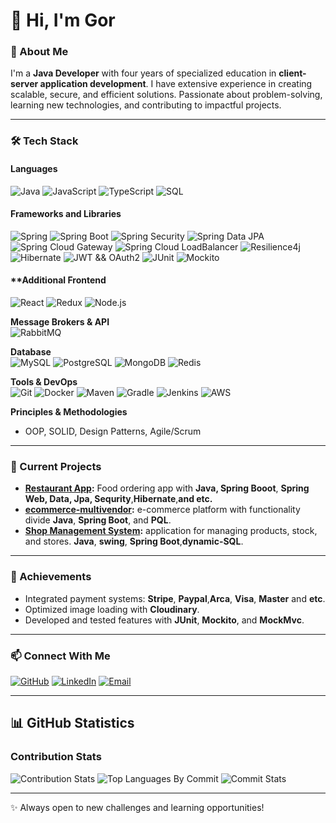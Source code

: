 # 👋 Hi, I'm Gor

### 🚀 About Me
I'm a **Java Developer** with four years of specialized education in **client-server application development**. I have extensive experience in creating scalable, secure, and efficient solutions. Passionate about problem-solving, learning new technologies, and contributing to impactful projects.

---

### 🛠️ Tech Stack

#### **Languages**
![Java](https://img.shields.io/badge/Java-007396?style=for-the-badge&logo=java&logoColor=white)
![JavaScript](https://img.shields.io/badge/JavaScript-F7DF1E?style=for-the-badge&logo=javascript&logoColor=black)
![TypeScript](https://img.shields.io/badge/TypeScript-007ACC?style=for-the-badge&logo=typescript&logoColor=white)
![SQL](https://img.shields.io/badge/SQL-003B57?style=for-the-badge&logo=database&logoColor=white)

#### **Frameworks and Libraries**  
![Spring](https://img.shields.io/badge/Spring-6DB33F?style=for-the-badge&logo=spring&logoColor=white)
![Spring Boot](https://img.shields.io/badge/Spring_Boot-6DB33F?style=for-the-badge&logo=spring-boot&logoColor=white)
![Spring Security](https://img.shields.io/badge/Spring_Security-6DB33F?style=for-the-badge&logo=spring-security&logoColor=white)
![Spring Data JPA](https://img.shields.io/badge/Spring_Data_JPA-6DB33F?style=for-the-badge&logo=spring&logoColor=white)
![Spring Cloud Gateway](https://img.shields.io/badge/Spring_Cloud_Gateway-6DB33F?style=for-the-badge&logo=spring&logoColor=white)
![Spring Cloud LoadBalancer](https://img.shields.io/badge/Spring_Cloud_LoadBalancer-6DB33F?style=for-the-badge&logo=spring&logoColor=white)
![Resilience4j](https://img.shields.io/badge/Resilience4j-6DB33F?style=for-the-badge&logo=spring&logoColor=white)
![Hibernate](https://img.shields.io/badge/Hibernate-59666C?style=for-the-badge&logo=hibernate&logoColor=white)
![JWT && OAuth2](https://img.shields.io/badge/JWT-000000?style=for-the-badge&logo=json-web-tokens&logoColor=white)
![JUnit](https://img.shields.io/badge/JUnit-25A162?style=for-the-badge&logo=junit5&logoColor=white)
![Mockito](https://img.shields.io/badge/Mockito-25A162?style=for-the-badge)


#### **Additional Frontend
![React](https://img.shields.io/badge/React-20232A?style=for-the-badge&logo=react&logoColor=61DAFB)
![Redux](https://img.shields.io/badge/Redux-764ABC?style=for-the-badge&logo=redux&logoColor=white)
![Node.js](https://img.shields.io/badge/Node.js-339933?style=for-the-badge&logo=node.js&logoColor=white)


**Message Brokers & API**  
![RabbitMQ](https://img.shields.io/badge/RabbitMQ-FF6600?style=for-the-badge&logo=rabbitmq&logoColor=white)


**Database**  
![MySQL](https://img.shields.io/badge/MySQL-4479A1?style=for-the-badge&logo=mysql&logoColor=white)
![PostgreSQL](https://img.shields.io/badge/PostgreSQL-336791?style=for-the-badge&logo=postgresql&logoColor=white)
![MongoDB](https://img.shields.io/badge/MongoDB-47A248?style=for-the-badge&logo=mongodb&logoColor=white)
![Redis](https://img.shields.io/badge/Redis-DC382D?style=for-the-badge&logo=redis&logoColor=white)


**Tools & DevOps**  
![Git](https://img.shields.io/badge/Git-F05032?style=for-the-badge&logo=git&logoColor=white)
![Docker](https://img.shields.io/badge/Docker-2496ED?style=for-the-badge&logo=docker&logoColor=white)
![Maven](https://img.shields.io/badge/Maven-C71A36?style=for-the-badge&logo=apache-maven&logoColor=white)
![Gradle](https://img.shields.io/badge/Gradle-02303A?style=for-the-badge&logo=gradle&logoColor=white)
![Jenkins](https://img.shields.io/badge/Jenkins-D24939?style=for-the-badge&logo=jenkins&logoColor=white)
![AWS](https://img.shields.io/badge/AWS-FF9900?style=for-the-badge&logo=amazon-aws&logoColor=white)

**Principles & Methodologies**  
- OOP, SOLID, Design Patterns, Agile/Scrum

---

### 💼 Current Projects
- **[Restaurant App](https://restaurant-frontend-9jwn.onrender.com/):** Food ordering app with **Java, Spring Booot**, **Spring Web, Data, Jpa, Sequrity**,**Hibernate**,**and etc.**
- **[ecommerce-multivendor](https://ecommerce-multivendor-frontend-ijkm.onrender.com):** e-commerce platform with functionality divide **Java**, **Spring Boot**, and **PQL**.
- **[Shop Management System](https://github.com/mypy125/shop-desktop):** application for managing products, stock, and stores.  **Java**, **swing**, **Spring Boot**,**dynamic-SQL**.

---

### 🌟 Achievements
- Integrated payment systems: **Stripe**, **Paypal**,**Arca**, **Visa**, **Master** and **etc**.
- Optimized image loading with **Cloudinary**.
- Developed and tested features with **JUnit**, **Mockito**, and **MockMvc**.

---

### 📫 Connect With Me
[![GitHub](https://img.shields.io/badge/GitHub-mypy125-181717?style=for-the-badge&logo=github)](https://github.com/mypy125)
[![LinkedIn](https://img.shields.io/badge/LinkedIn-Gor%20Mkhitaryan-0077B5?style=for-the-badge&logo=linkedin&logoColor=white)](https://www.linkedin.com/in/gor-mk/)
[![Email](https://img.shields.io/badge/Email-gor1990.mkhitatryan@gmail.com-D14836?style=for-the-badge&logo=gmail&logoColor=white)](mailto:gor1990.mkhitatryan@gmail.com)

---

## 📊 GitHub Statistics

### Contribution Stats
![Contribution Stats](http://github-profile-summary-cards.vercel.app/api/cards/profile-details?username=mypy125&theme=github_dark)
![Top Languages By Commit](http://github-profile-summary-cards.vercel.app/api/cards/most-commit-language?username=mypy125&theme=github_dark)
![Commit Stats](http://github-profile-summary-cards.vercel.app/api/cards/stats?username=mypy125&theme=github_dark)

---

✨ Always open to new challenges and learning opportunities!

